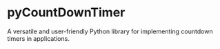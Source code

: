 # pyCountDownTimer
A versatile and user-friendly Python library for implementing countdown timers in applications. 
